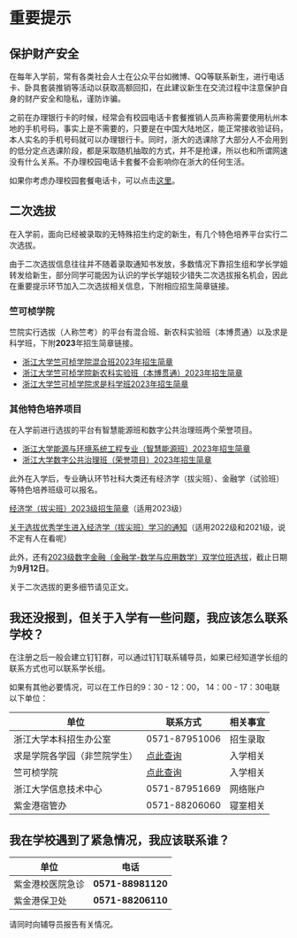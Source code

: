 <!-- 这是用来作为特别提示的信息，文件名称不动，但标题可以改动。 -->
# 重要提示

## 保护财产安全

在每年入学前，常有各类社会人士在公众平台如微博、QQ等联系新生，进行电话卡、卧具套装推销等活动以获取高额回扣，在此建议新生在交流过程中注意保护自身的财产安全和隐私，谨防诈骗。

之前在办理银行卡的时候，经常会有校园电话卡套餐推销人员声称需要使用杭州本地的手机号码，事实上是不需要的，只要是在中国大陆地区，能正常接收验证码，本人实名的手机号码就可以办理银行卡。同时，浙大的选课除了大部分人不会用到的低分定点选课阶段，都是采取随机抽取的方式，并不是抢课，所以也和所谓网速没有什么关系。不办理校园电话卡套餐不会影响你在浙大的任何生活。

如果你考虑办理校园套餐电话卡，可以点击[这里](./life/cellphone-plans.md)。

## 二次选拔

在入学前，面向已经被录取的无特殊招生约定的新生，有几个特色培养平台实行二次选拔。

由于二次选拔信息往往并不随着录取通知书发放，多数情况下靠招生组和学长学姐转发给新生，部分同学可能因为认识的学长学姐较少错失二次选拔报名机会，因此在重要提示环节加入二次选拔相关信息，下附相应招生简章链接。

### 竺可桢学院

竺院实行选拔（人称竺考）的平台有混合班、新农科实验班（本博贯通）以及求是科学班，下附**2023**年招生简章链接。

- [浙江大学竺可桢学院混合班2023年招生简章](https://mp.weixin.qq.com/s/c94zTTk9-qhte9uAqjeWpw)
- [浙江大学竺可桢学院新农科实验班（本博贯通）2023年招生简章](https://mp.weixin.qq.com/s/2x6v2yMEvz-6cUpCnHvgSQ)
- [浙江大学竺可桢学院求是科学班2023年招生简章](https://mp.weixin.qq.com/s/H_YmqMySKHf59aX9xzsKzw)

### 其他特色培养项目

在入学前进行选拔的平台有智慧能源班和数字公共治理班两个荣誉项目。

- [浙江大学能源与环境系统工程专业（智慧能源班）2023年招生简章](http://www.doe.zju.edu.cn/2023/0731/c74388a2786957/page.htm)
- [浙江大学数字公共治理班（荣誉项目）2023年招生简章](https://mp.weixin.qq.com/s/4JR5pEr3kdI6N-IL_ii5CQ)

此外在入学后，专业确认环节社科大类还有经济学（拔尖班）、金融学（试验班）等特色培养班级可以报名。

[经济学（拔尖班）2023级招生简章](https://mp.weixin.qq.com/s/BzuUs9p_GLBf7QUsMgkYrg)（适用2023级）

[关于选拔优秀学生进入经济学（拔尖班）学习的通知](https://mp.weixin.qq.com/s/cYvM0CsRqvvOMBXpwqZ9jg)（适用2022级和2021级，说不定有人在看呢）

此外，还有[2023级数字金融（金融学-数学与应用数学）双学位班选拔](https://mp.weixin.qq.com/s/VTb405Ev8cZEaom7_Ne1WA)，截止日期为**9月12日**。

关于二次选拔的更多细节请见正文。

## 我还没报到，但关于入学有一些问题，我应该怎么联系学校？

在注册之后一般会建立钉钉群，可以通过钉钉联系辅导员，如果已经知道学长组的联系方式也可以联系学长组。

如果有其他必要情况，可以在工作日的9：30 - 12：00， 14：00 - 17：30电联以下单位：

| 单位                         | 联系方式                                          | 相关事宜 |
| ---------------------------- | ------------------------------------------------- | -------- |
| 浙江大学本科招生办公室       | 0571-87951006                                     | 招生录取 |
| 求是学院各学园（非竺院学生） | [点此查询](http://qsxy.zju.edu.cn/30803/list.htm) | 入学相关 |
| 竺可桢学院                   | [点此查询](http://ckc.zju.edu.cn/34921/list.htm)  | 入学相关 |
| 浙江大学信息技术中心         | 0571-87951669                                     | 网络账户 |
| 紫金港宿管办                 | 0571-88206060                                     | 寝室相关 |

## 我在学校遇到了紧急情况，我应该联系谁？

| 单位             | 电话              |
| ---------------- | ----------------- |
| 紫金港校医院急诊 | **0571-88981120** |
| 紫金港保卫处     | **0571-88206110** |

请同时向辅导员报告有关情况。
